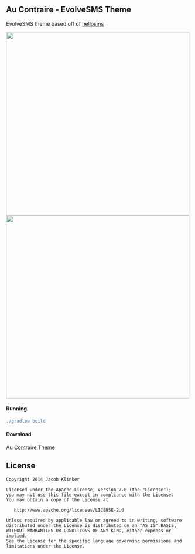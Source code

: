 ## Au Contraire - EvolveSMS Theme ##
EvolveSMS theme based off of [hellosms](http://www.greenbot.com/article/2362963/why-hello-sms-offers-best-texting-experience-on-android.html)

<img src="https://raw.githubusercontent.com/knightr/evolve_hellosmstheme/master/promo/screenshots/Screenshot_2016-03-11-12-39-12.png" height="500" />

<img src="https://raw.githubusercontent.com/knightr/evolve_hellosmstheme/master/promo/screenshots/Screenshot_2016-03-11-12-39-37.png" height="500" />

#### Running
```groovy
./gradlew build
```

#### Download
[Au Contraire Theme](https://drive.google.com/file/d/0B2aYSeWXMdmzZm1XcnRrZ2R0Wlk/view?usp=sharing)

## License

    Copyright 2014 Jacob Klinker

    Licensed under the Apache License, Version 2.0 (the "License");
    you may not use this file except in compliance with the License.
    You may obtain a copy of the License at

       http://www.apache.org/licenses/LICENSE-2.0

    Unless required by applicable law or agreed to in writing, software
    distributed under the License is distributed on an "AS IS" BASIS,
    WITHOUT WARRANTIES OR CONDITIONS OF ANY KIND, either express or implied.
    See the License for the specific language governing permissions and
    limitations under the License.
